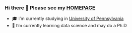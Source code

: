 ### Hi there 👋 Please see my [HOMEPAGE](https://realliyifei.github.io)

- 🎓 I’m currently studying in [University of Pennsylvania](https://www.upenn.edu)
- 🎒 I’m currently learning data science and may do a Ph.D
